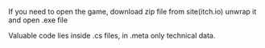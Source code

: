 If you need to open the game, download zip file from site(itch.io) unwrap it and open .exe file

Valuable code lies inside .cs files, in .meta only technical data.
